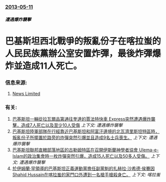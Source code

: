 ### [2013-05-11](/news/2013/05/11/index.md)

##### 遭遇爆炸襲擊
#  巴基斯坦西北戰爭的叛亂份子在喀拉蚩的人民民族黨辦公室安置炸彈，最後炸彈爆炸並造成11人死亡。




### 信息来源:

1. [News Limited](http://www.news.com.au/world-news/strong-turnout-for-pakistan-vote-but-17-killed/story-fndir2ev-1226640012939)

### 有关:

1. [ 巴基斯坦一輛從拉瓦爾品第通往奎達的賈法特快車 Express突然遭遇爆炸襲擊，造成7人死亡以及至少10人受傷](/news/2013/10/21/巴基斯坦一輛從拉瓦爾品第通往奎達的賈法特快車-Express突然遭遇爆炸襲擊-造成7人死亡以及至少10人受傷.md) _上下文: 遭遇爆炸襲擊_
2. [ 巴基斯坦陸軍部隊在行經靠近巴基斯坦和阿富汗邊境的北瓦濟里斯坦特區時，叛亂份子所擺置於路旁的炸彈突然引爆並且造成9名士兵喪生。](/news/2013/09/1/巴基斯坦陸軍部隊在行經靠近巴基斯坦和阿富汗邊境的北瓦濟里斯坦特區時-叛亂份子所擺置於路旁的炸彈突然引爆並且造成9名士兵.md) _上下文: 遭遇爆炸襲擊_
3. [ 巴基斯坦聯邦直轄部落地區的古勒姆特區在召開伊斯蘭神學者協會 Ulema-e-Islam的政治集會時一枚炸彈突然引爆，造成15人死亡以及50多人受傷。](/news/2013/05/6/巴基斯坦聯邦直轄部落地區的古勒姆特區在召開伊斯蘭神學者協會-Ulema-e-Islam的政治集會時一枚炸彈突然引爆-造.md) _上下文: 遭遇爆炸襲擊_
4. [ 於伊姆蘭·罕領導的巴基斯坦正義運動黨擔任副黨魁的扎赫拉·沙希德·侯賽因 Shahid Hussain在喀拉蚩的家門口外遭到一名槍手槍殺身亡。](/news/2013/05/18/於伊姆蘭-罕領導的巴基斯坦正義運動黨擔任副黨魁的扎赫拉-沙希德-侯賽因-Shahid-Hussain在喀拉蚩的家門口外.md) _上下文: 喀拉蚩_
